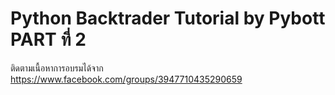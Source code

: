 # Python Backtrader Tutorial by Pybott PART ที่ 2
ติดตามเนื้อหาการอบรมได้จาก 
https://www.facebook.com/groups/3947710435290659